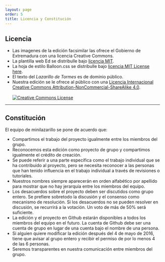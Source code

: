 ```yaml
---
layout: page
order: 5
title: Licencia y Constitución
---
```


## Licencia

- Las imagenes de la edición facsimilar las ofrece el Gobierno de Extremadura con una licencia Creative Commons.
- La plantilla web Ed se distribulle bajo [licencia MIT](https://github.com/elotroalex/ed/blob/master/LICENSE.md).
- La hoja de estilo Balloon.css se distribulle bajo [licencia MIT License here](https://github.com/kazzkiq/balloon.css/blob/master/LICENSE).
- El texto del *Lazarillo de Tormes* es de dominio público.
- Nuestra edición se le ofrece al público con una <a rel="license" href="http://creativecommons.org/licenses/by-nc-sa/4.0/">Licencia Internacional Creative Commons Attribution-NonCommercial-ShareAlike 4.0</a>.<br><br><a rel="license" href="http://creativecommons.org/licenses/by-nc-sa/4.0/"><img alt="Creative Commons License" style="border-width:0" src="https://i.creativecommons.org/l/by-nc-sa/4.0/80x15.png" /></a>

---

## Constitución

El equipo de minilazarillo se pone de acuerdo que:


- Compartimos el trabajo del proyecto igualmente entre los miembros del grupo.
- Reconocemos esta edición como proyecto de grupo y compartimos igualmente el crédito de creación.
- Se puede referir a una parte específica como el trabajo individual que se ha contribuido al proyecto, pero se necesita reconocer a las personas que han tenido influencia en el trabajo individual a través de revisiones o tutoriales.
- Nuestros nombres siempre aparecerán en orden alfabético por apellido para mostrar que no hay jerarquía entre los miembros del equipo.
- Los desacuerdos sobre el proyecto deben ser discutidos como grupo entero. Se prefiere sobretodo la discusión y el consenso como mecanismo de resolución. Si los desacuerdos no se pueden resolver en discusión, se recurrirá a la votación. Un voto de más de 50% será suficiente.
- La edición y el proyecto en Github estarán disponibles a todos los miembros del equipo en el futuro. La cuenta de Github debe ser una cuenta de grupo en lugar de una cuenta bajo el nombre de una persona.
- Si alguien quiere modificar la edición después del 4 de mayo de 2016, tiene que avisar al grupo entero y recibir el permiso de por lo menos 4 de las 6 personas.
- Seremos transparentes en nuestra comunicación entre miembros del grupo.






